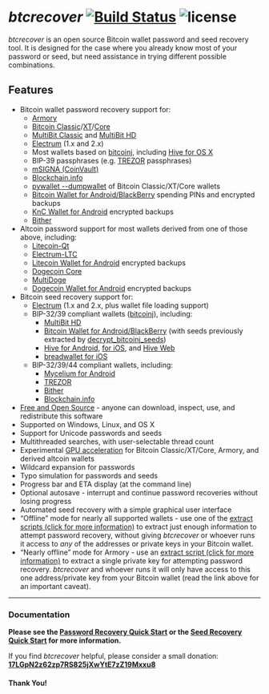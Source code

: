 # *btcrecover* [![Build Status](https://travis-ci.org/gurnec/btcrecover.svg?branch=master)](https://travis-ci.org/gurnec/btcrecover) ![license](https://img.shields.io/badge/license-GPLv2-blue.svg) #

*btcrecover* is an open source Bitcoin wallet password and seed recovery tool. It is designed for the case where you already know most of your password or seed, but need assistance in trying different possible combinations.

## Features ##

 * Bitcoin wallet password recovery support for:
     * [Armory](https://github.com/goatpig/BitcoinArmory)
     * [Bitcoin Classic](https://bitcoinclassic.com/)/[XT](https://bitcoinxt.software/)/[Core](https://bitcoincore.org/)
     * [MultiBit Classic](https://multibit.org/) and [MultiBit HD](https://beta.multibit.org/)
     * [Electrum](https://electrum.org/) (1.x and 2.x)
     * Most wallets based on [bitcoinj](https://bitcoinj.github.io/), including [Hive for OS X](https://mac.hivewallet.com/)
     * BIP-39 passphrases (e.g. [TREZOR](https://www.bitcointrezor.com/) passphrases)
     * [mSIGNA (CoinVault)](https://ciphrex.com/products/)
     * [Blockchain.info](https://blockchain.info/wallet)
     * [pywallet --dumpwallet](https://github.com/jackjack-jj/pywallet) of Bitcoin Classic/XT/Core wallets
     * [Bitcoin Wallet for Android/BlackBerry](https://play.google.com/store/apps/details?id=de.schildbach.wallet) spending PINs and encrypted backups
     * [KnC Wallet for Android](https://kncwallet.com/) encrypted backups
     * [Bither](https://bither.net/)
 * Altcoin password support for most wallets derived from one of those above, including:
     * [Litecoin-Qt](https://litecoin.org/)
     * [Electrum-LTC](https://electrum-ltc.org/)
     * [Litecoin Wallet for Android](https://litecoin.org/) encrypted backups
     * [Dogecoin Core](http://dogecoin.com/)
     * [MultiDoge](http://multidoge.org/)
     * [Dogecoin Wallet for Android](http://dogecoin.com/) encrypted backups
 * Bitcoin seed recovery support for:
     * [Electrum](https://electrum.org/) (1.x and 2.x, plus wallet file loading support)
     * BIP-32/39 compliant wallets ([bitcoinj](https://bitcoinj.github.io/)), including:
         * [MultiBit HD](https://beta.multibit.org/)
         * [Bitcoin Wallet for Android/BlackBerry](https://play.google.com/store/apps/details?id=de.schildbach.wallet) (with seeds previously extracted by [decrypt\_bitcoinj\_seeds](https://github.com/gurnec/decrypt_bitcoinj_seed))
         * [Hive for Android](https://play.google.com/store/apps/details?id=com.hivewallet.hive.cordova), [for iOS](https://itunes.apple.com/us/app/hive-wallet/id906990301), and [Hive Web](https://web.hivewallet.com/)
         * [breadwallet for iOS](https://itunes.apple.com/us/app/breadwallet-bitcoin-wallet/id885251393)
     * BIP-32/39/44 compliant wallets, including:
         * [Mycelium for Android](https://play.google.com/store/apps/details?id=com.mycelium.wallet)
         * [TREZOR](https://www.bitcointrezor.com/)
         * [Bither](https://bither.net/)
         * [Blockchain.info](https://blockchain.info/wallet)
 * [Free and Open Source](http://en.wikipedia.org/wiki/Free_and_open-source_software) - anyone can download, inspect, use, and redistribute this software
 * Supported on Windows, Linux, and OS X
 * Support for Unicode passwords and seeds
 * Multithreaded searches, with user-selectable thread count
 * Experimental [GPU acceleration](docs/GPU_Acceleration.md) for Bitcoin Classic/XT/Core, Armory, and derived altcoin wallets
 * Wildcard expansion for passwords
 * Typo simulation for passwords and seeds
 * Progress bar and ETA display (at the command line)
 * Optional autosave - interrupt and continue password recoveries without losing progress
 * Automated seed recovery with a simple graphical user interface
 * “Offline” mode for nearly all supported wallets - use one of the [extract scripts (click for more information)](docs/Extract_Scripts.md) to extract just enough information to attempt password recovery, without giving *btcrecover* or whoever runs it access to *any* of the addresses or private keys in your Bitcoin wallet.
 * “Nearly offline” mode for Armory - use an [extract script (click for more information)](docs/Extract_Scripts.md) to extract a single private key for attempting password recovery. *btcrecover* and whoever runs it will only have access to this one address/private key from your Bitcoin wallet (read the link above for an important caveat).

----------

### Documentation ###

**Please see the [Password Recovery Quick Start](TUTORIAL.md#btcrecover-tutorial) or the [Seed Recovery Quick Start](docs/Seedrecover_Quick_Start_Guide.md) for more information.**

If you find *btcrecover* helpful, please consider a small donation:
**[17LGpN2z62zp7RS825jXwYtE7zZ19Mxxu8](bitcoin:17LGpN2z62zp7RS825jXwYtE7zZ19Mxxu8?label=btcrecover)**

#### Thank You! ####
